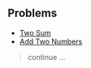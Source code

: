 ## Problems

- [Two Sum](./0001-Two-Sum)
- [Add Two Numbers](./0002-Add-Two-Numbers)

> continue ...